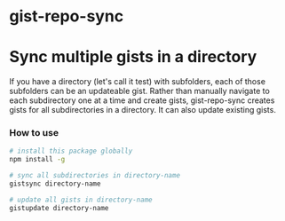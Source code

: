 # gist-repo-sync

# Sync multiple gists in a directory

If you have a directory (let's call it test) with subfolders, each of those subfolders can be an updateable gist. Rather than manually navigate to each subdirectory one at a time and create gists, gist-repo-sync creates gists for all subdirectories in a directory. It can also update existing gists.

### How to use

```bash
# install this package globally
npm install -g

# sync all subdirectories in directory-name
gistsync directory-name

# update all gists in directory-name
gistupdate directory-name
```
